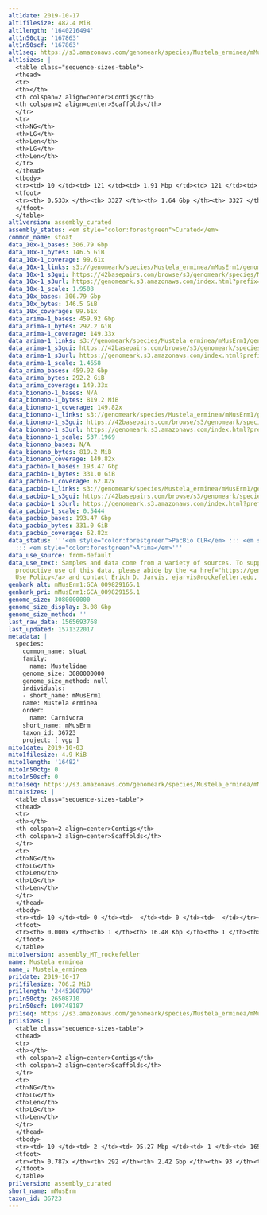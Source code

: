 ```yaml
---
alt1date: 2019-10-17
alt1filesize: 482.4 MiB
alt1length: '1640216494'
alt1n50ctg: '167863'
alt1n50scf: '167863'
alt1seq: https://s3.amazonaws.com/genomeark/species/Mustela_erminea/mMusErm1/assembly_curated/mMusErm1.alt.cur.20191017.fasta.gz
alt1sizes: |
  <table class="sequence-sizes-table">
  <thead>
  <tr>
  <th></th>
  <th colspan=2 align=center>Contigs</th>
  <th colspan=2 align=center>Scaffolds</th>
  </tr>
  <tr>
  <th>NG</th>
  <th>LG</th>
  <th>Len</th>
  <th>LG</th>
  <th>Len</th>
  </tr>
  </thead>
  <tbody>
  <tr><td> 10 </td><td> 121 </td><td> 1.91 Mbp </td><td> 121 </td><td> 1.91 Mbp </td></tr><tr><td> 20 </td><td> 322 </td><td> 1.30 Mbp </td><td> 322 </td><td> 1.30 Mbp </td></tr><tr><td> 30 </td><td> 614 </td><td> 0.87 Mbp </td><td> 614 </td><td> 0.87 Mbp </td></tr><tr><td> 40 </td><td> 1080 </td><td> 0.51 Mbp </td><td> 1080 </td><td> 0.51 Mbp </td></tr><tr style="background-color:#cccccc;"><td> 50 </td><td> 2072 </td><td> 167.86 Kbp </td><td> 2072 </td><td> 167.86 Kbp </td></tr><tr><td> 60 </td><td> 0 </td><td>  </td><td> 0 </td><td>  </td></tr><tr><td> 70 </td><td> 0 </td><td>  </td><td> 0 </td><td>  </td></tr><tr><td> 80 </td><td> 0 </td><td>  </td><td> 0 </td><td>  </td></tr><tr><td> 90 </td><td> 0 </td><td>  </td><td> 0 </td><td>  </td></tr><tr><td> 100 </td><td> 0 </td><td>  </td><td> 0 </td><td>  </td></tr></tbody>
  <tfoot>
  <tr><th> 0.533x </th><th> 3327 </th><th> 1.64 Gbp </th><th> 3327 </th><th> 1.64 Gbp </th></tr>
  </tfoot>
  </table>
alt1version: assembly_curated
assembly_status: <em style="color:forestgreen">Curated</em>
common_name: stoat
data_10x-1_bases: 306.79 Gbp
data_10x-1_bytes: 146.5 GiB
data_10x-1_coverage: 99.61x
data_10x-1_links: s3://genomeark/species/Mustela_erminea/mMusErm1/genomic_data/10x/<br>
data_10x-1_s3gui: https://42basepairs.com/browse/s3/genomeark/species/Mustela_erminea/mMusErm1/genomic_data/10x/
data_10x-1_s3url: https://genomeark.s3.amazonaws.com/index.html?prefix=species/Mustela_erminea/mMusErm1/genomic_data/10x/
data_10x-1_scale: 1.9508
data_10x_bases: 306.79 Gbp
data_10x_bytes: 146.5 GiB
data_10x_coverage: 99.61x
data_arima-1_bases: 459.92 Gbp
data_arima-1_bytes: 292.2 GiB
data_arima-1_coverage: 149.33x
data_arima-1_links: s3://genomeark/species/Mustela_erminea/mMusErm1/genomic_data/arima/<br>
data_arima-1_s3gui: https://42basepairs.com/browse/s3/genomeark/species/Mustela_erminea/mMusErm1/genomic_data/arima/
data_arima-1_s3url: https://genomeark.s3.amazonaws.com/index.html?prefix=species/Mustela_erminea/mMusErm1/genomic_data/arima/
data_arima-1_scale: 1.4658
data_arima_bases: 459.92 Gbp
data_arima_bytes: 292.2 GiB
data_arima_coverage: 149.33x
data_bionano-1_bases: N/A
data_bionano-1_bytes: 819.2 MiB
data_bionano-1_coverage: 149.82x
data_bionano-1_links: s3://genomeark/species/Mustela_erminea/mMusErm1/genomic_data/bionano/<br>
data_bionano-1_s3gui: https://42basepairs.com/browse/s3/genomeark/species/Mustela_erminea/mMusErm1/genomic_data/bionano/
data_bionano-1_s3url: https://genomeark.s3.amazonaws.com/index.html?prefix=species/Mustela_erminea/mMusErm1/genomic_data/bionano/
data_bionano-1_scale: 537.1969
data_bionano_bases: N/A
data_bionano_bytes: 819.2 MiB
data_bionano_coverage: 149.82x
data_pacbio-1_bases: 193.47 Gbp
data_pacbio-1_bytes: 331.0 GiB
data_pacbio-1_coverage: 62.82x
data_pacbio-1_links: s3://genomeark/species/Mustela_erminea/mMusErm1/genomic_data/pacbio/<br>
data_pacbio-1_s3gui: https://42basepairs.com/browse/s3/genomeark/species/Mustela_erminea/mMusErm1/genomic_data/pacbio/
data_pacbio-1_s3url: https://genomeark.s3.amazonaws.com/index.html?prefix=species/Mustela_erminea/mMusErm1/genomic_data/pacbio/
data_pacbio-1_scale: 0.5444
data_pacbio_bases: 193.47 Gbp
data_pacbio_bytes: 331.0 GiB
data_pacbio_coverage: 62.82x
data_status: '''<em style="color:forestgreen">PacBio CLR</em> ::: <em style="color:forestgreen">10x</em>
  ::: <em style="color:forestgreen">Arima</em>'''
data_use_source: from-default
data_use_text: Samples and data come from a variety of sources. To support fair and
  productive use of this data, please abide by the <a href="https://genome10k.soe.ucsc.edu/data-use-policies/">Data
  Use Policy</a> and contact Erich D. Jarvis, ejarvis@rockefeller.edu, with any questions.
genbank_alt: mMusErm1:GCA_009829165.1
genbank_pri: mMusErm1:GCA_009829155.1
genome_size: 3080000000
genome_size_display: 3.08 Gbp
genome_size_method: ''
last_raw_data: 1565693768
last_updated: 1571322017
metadata: |
  species:
    common_name: stoat
    family:
      name: Mustelidae
    genome_size: 3080000000
    genome_size_method: null
    individuals:
    - short_name: mMusErm1
    name: Mustela erminea
    order:
      name: Carnivora
    short_name: mMusErm
    taxon_id: 36723
    project: [ vgp ]
mito1date: 2019-10-03
mito1filesize: 4.9 KiB
mito1length: '16482'
mito1n50ctg: 0
mito1n50scf: 0
mito1seq: https://s3.amazonaws.com/genomeark/species/Mustela_erminea/mMusErm1/assembly_MT_rockefeller/mMusErm1.MT.20191003.fasta.gz
mito1sizes: |
  <table class="sequence-sizes-table">
  <thead>
  <tr>
  <th></th>
  <th colspan=2 align=center>Contigs</th>
  <th colspan=2 align=center>Scaffolds</th>
  </tr>
  <tr>
  <th>NG</th>
  <th>LG</th>
  <th>Len</th>
  <th>LG</th>
  <th>Len</th>
  </tr>
  </thead>
  <tbody>
  <tr><td> 10 </td><td> 0 </td><td>  </td><td> 0 </td><td>  </td></tr><tr><td> 20 </td><td> 0 </td><td>  </td><td> 0 </td><td>  </td></tr><tr><td> 30 </td><td> 0 </td><td>  </td><td> 0 </td><td>  </td></tr><tr><td> 40 </td><td> 0 </td><td>  </td><td> 0 </td><td>  </td></tr><tr style="background-color:#cccccc;"><td> 50 </td><td> 0 </td><td style="background-color:#ff8888;">  </td><td> 0 </td><td style="background-color:#ff8888;">  </td></tr><tr><td> 60 </td><td> 0 </td><td>  </td><td> 0 </td><td>  </td></tr><tr><td> 70 </td><td> 0 </td><td>  </td><td> 0 </td><td>  </td></tr><tr><td> 80 </td><td> 0 </td><td>  </td><td> 0 </td><td>  </td></tr><tr><td> 90 </td><td> 0 </td><td>  </td><td> 0 </td><td>  </td></tr><tr><td> 100 </td><td> 0 </td><td>  </td><td> 0 </td><td>  </td></tr></tbody>
  <tfoot>
  <tr><th> 0.000x </th><th> 1 </th><th> 16.48 Kbp </th><th> 1 </th><th> 16.48 Kbp </th></tr>
  </tfoot>
  </table>
mito1version: assembly_MT_rockefeller
name: Mustela erminea
name_: Mustela_erminea
pri1date: 2019-10-17
pri1filesize: 706.2 MiB
pri1length: '2445200799'
pri1n50ctg: 26508710
pri1n50scf: 109748187
pri1seq: https://s3.amazonaws.com/genomeark/species/Mustela_erminea/mMusErm1/assembly_curated/mMusErm1.pri.cur.20191017.fasta.gz
pri1sizes: |
  <table class="sequence-sizes-table">
  <thead>
  <tr>
  <th></th>
  <th colspan=2 align=center>Contigs</th>
  <th colspan=2 align=center>Scaffolds</th>
  </tr>
  <tr>
  <th>NG</th>
  <th>LG</th>
  <th>Len</th>
  <th>LG</th>
  <th>Len</th>
  </tr>
  </thead>
  <tbody>
  <tr><td> 10 </td><td> 2 </td><td> 95.27 Mbp </td><td> 1 </td><td> 165.68 Mbp </td></tr><tr><td> 20 </td><td> 6 </td><td> 66.52 Mbp </td><td> 3 </td><td> 151.34 Mbp </td></tr><tr><td> 30 </td><td> 11 </td><td> 48.95 Mbp </td><td> 5 </td><td> 145.11 Mbp </td></tr><tr><td> 40 </td><td> 19 </td><td> 34.66 Mbp </td><td> 7 </td><td> 130.15 Mbp </td></tr><tr style="background-color:#cccccc;"><td> 50 </td><td> 29 </td><td style="background-color:#88ff88;"> 26.51 Mbp </td><td> 10 </td><td style="background-color:#88ff88;"> 109.75 Mbp </td></tr><tr><td> 60 </td><td> 44 </td><td> 16.14 Mbp </td><td> 13 </td><td> 92.90 Mbp </td></tr><tr><td> 70 </td><td> 68 </td><td> 10.30 Mbp </td><td> 16 </td><td> 85.47 Mbp </td></tr><tr><td> 80 </td><td> 0 </td><td>  </td><td> 0 </td><td>  </td></tr><tr><td> 90 </td><td> 0 </td><td>  </td><td> 0 </td><td>  </td></tr><tr><td> 100 </td><td> 0 </td><td>  </td><td> 0 </td><td>  </td></tr></tbody>
  <tfoot>
  <tr><th> 0.787x </th><th> 292 </th><th> 2.42 Gbp </th><th> 93 </th><th> 2.45 Gbp </th></tr>
  </tfoot>
  </table>
pri1version: assembly_curated
short_name: mMusErm
taxon_id: 36723
---
```

